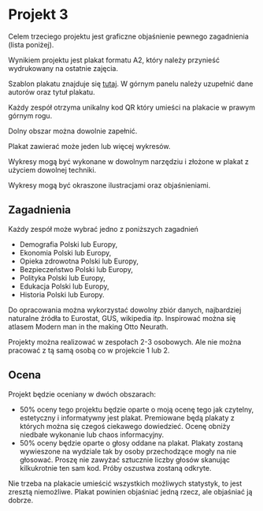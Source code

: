 # Projekt 3

Celem trzeciego projektu jest graficzne objaśnienie pewnego zagadnienia (lista poniżej).

Wynikiem projektu jest plakat formatu A2, który należy przynieść wydrukowany na ostatnie zajęcia. 

Szablon plakatu znajduje się [tutaj](https://github.com/pbiecek/ProgramowanieWizualizacja2017/blob/master/Projekt_3/projekt3.pdf). W górnym panelu należy uzupełnić dane autorów oraz tytuł plakatu.

Każdy zespół otrzyma unikalny kod QR który umieści na plakacie w prawym górnym rogu.

Dolny obszar można dowolnie zapełnić. 

Plakat zawierać może jeden lub więcej wykresów.

Wykresy mogą być wykonane w dowolnym narzędziu i złożone w plakat z użyciem dowolnej techniki.

Wykresy mogą być okraszone ilustracjami oraz objaśnieniami.


## Zagadnienia

Każdy zespół może wybrać jedno z poniższych zagadnień

-	Demografia Polski lub Europy,
-	Ekonomia Polski lub Europy,
-	Opieka zdrowotna Polski lub Europy,
-	Bezpieczeństwo Polski lub Europy,
-	Polityka Polski lub Europy,
-	Edukacja Polski lub Europy,
-	Historia Polski lub Europy.

Do opracowania można wykorzystać dowolny zbiór danych, najbardziej naturalne źródła to Eurostat, GUS, wikipedia itp. 
Inspirować można się atlasem Modern man in the making Otto Neurath.

Projekty można realizować w zespołach 2-3 osobowych. Ale nie można pracować z tą samą osobą co w projekcie 1 lub 2.

## Ocena

Projekt będzie oceniany w dwóch obszarach:

- 50% oceny tego projektu będzie oparte o moją ocenę tego jak czytelny, estetyczny i informatywny jest plakat. Premiowane będą plakaty z których można się czegoś ciekawego dowiedzieć. Ocenę obniży niedbałe wykonanie lub chaos informacyjny.
- 50% oceny będzie oparte o głosy oddane na plakat. Plakaty zostaną wywieszone na wydziale tak by osoby przechodzące mogły na nie głosować. Proszę nie zawyżać sztucznie liczby głosów skanując kilkukrotnie ten sam kod. Próby oszustwa zostaną odkryte.

Nie trzeba na plakacie umieścić wszystkich możliwych statystyk, to jest zresztą niemożliwe. Plakat powinien objaśniać jedną rzecz, ale objaśniać ją dobrze.


